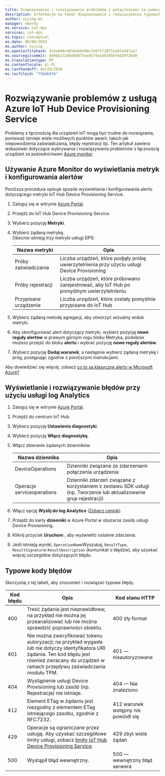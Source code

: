 ```yaml
---
title: Diagnozowanie i rozwiązywanie problemów z połączeniami za pomocą usługi Azure IoT Hub DPS
description: Informacje na temat diagnozowania i rozwiązywania typowych błędów przy użyciu łączności urządzeń z usługą Azure IoT Hub Device Provisioning Service (DPS)
author: xujing-ms
manager: nberdy
ms.service: iot-dps
services: iot-dps
ms.topic: conceptual
ms.date: 09/09/2019
ms.author: xujing
ms.openlocfilehash: 3cbab09c6b50abb590cfe9f2720713a8fa547aa7
ms.sourcegitcommit: 849bb1729b89d075eed579aa36395bf4d29f3bd9
ms.translationtype: MT
ms.contentlocale: pl-PL
ms.lasthandoff: 04/28/2020
ms.locfileid: "75646476"
---
```

# <a name="troubleshooting-with-azure-iot-hub-device-provisioning-service"></a>Rozwiązywanie problemów z usługą Azure IoT Hub Device Provisioning Service

Problemy z łącznością dla urządzeń IoT mogą być trudne do rozwiązania, ponieważ istnieje wiele możliwych punktów awarii, takich jak niepowodzenia zaświadczania, błędy rejestracji itp. Ten artykuł zawiera wskazówki dotyczące wykrywania i rozwiązywania problemów z łącznością urządzeń za pośrednictwem [Azure monitor](https://docs.microsoft.com/azure/azure-monitor/overview).

## <a name="using-azure-monitor-to-view-metrics-and-set-up-alerts"></a>Używanie Azure Monitor do wyświetlania metryk i konfigurowania alertów

Poniższa procedura opisuje sposób wyświetlania i konfigurowania alertu dotyczącego metryki IoT Hub Device Provisioning Service. 

1. Zaloguj się w witrynie [Azure Portal](https://portal.azure.com).

2. Przejdź do IoT Hub Device Provisioning Service.

3. Wybierz pozycję **Metryki**.

4. Wybierz żądaną metrykę. 
   <br />Obecnie istnieją trzy metryki usługi DPS:

    | Nazwa metryki | Opis |
    |-------|------------|
    | Próby zaświadczania | Liczba urządzeń, które podjęły próbę uwierzytelnienia przy użyciu usługi Device Provisioning|
    | Próby rejestracji | Liczba urządzeń, które próbowano zarejestrować, aby IoT Hub po pomyślnym uwierzytelnieniu|
    | Przypisane urządzenie | Liczba urządzeń, które zostały pomyślnie przypisane do IoT Hub|

5. Wybierz żądaną metodę agregacji, aby utworzyć wizualny widok metryki. 

6. Aby skonfigurować alert dotyczący metryki, wybierz pozycję **nowe reguły alertów** w prawym górnym rogu bloku Metryka, podobnie możesz przejść do bloku **alertu** i wybrać pozycję **nowe reguły alertów**.

7. Wybierz pozycję **Dodaj warunek**, a następnie wybierz żądaną metrykę i próg, postępując zgodnie z poniższymi instrukcjami.

Aby dowiedzieć się więcej, zobacz [co to są klasyczne alerty w Microsoft Azure?](../azure-monitor/platform/alerts-overview.md)

## <a name="using-log-analytic-to-view-and-resolve-errors"></a>Wyświetlanie i rozwiązywanie błędów przy użyciu usługi log Analytics

1. Zaloguj się w witrynie [Azure Portal](https://portal.azure.com).

2. Przejdź do centrum IoT Hub.

3. Wybierz pozycję **Ustawienia diagnostyki**.

4. Wybierz pozycję **Włącz diagnostykę**.

5. Włącz zbieranie żądanych dzienników.

    | Nazwa dziennika | Opis |
    |-------|------------|
    | DeviceOperations | Dzienniki związane ze zdarzeniami połączenia urządzenia |
    | Operacje serviceoperations | Dzienniki zdarzeń związane z korzystaniem z zestawu SDK usługi (np. Tworzenie lub aktualizowanie grup rejestracji)|

6. Włącz opcję **Wyślij do log Analytics** ([Zobacz cennik](https://azure.microsoft.com/pricing/details/log-analytics/)). 

7. Przejdź do karty **dzienniki** w Azure Portal w obszarze zasób usługi Device Provisioning.

8. Kliknij przycisk **Uruchom** , aby wyświetlić ostatnie zdarzenia.

9. Jeśli istnieją wyniki, `OperationName`Wyszukaj, `ResultType`, `ResultSignature`i `ResultDescription` (komunikat o błędzie), aby uzyskać więcej szczegółów dotyczących błędu.


## <a name="common-error-codes"></a>Typowe kody błędów
Skorzystaj z tej tabeli, aby zrozumieć i rozwiązać typowe błędy.

| Kod błędu| Opis | Kod stanu HTTP |
|-------|------------|------------|
| 400 | Treść żądania jest nieprawidłowa; na przykład nie można jej przeanalizować lub nie można sprawdzić poprawności obiektu.| 400 zły format |
| 401 | Nie można zweryfikować tokenu autoryzacji; na przykład wygasła lub nie dotyczy identyfikatora URI żądania. Ten kod błędu jest również zwracany do urządzeń w ramach przepływu zaświadczania modułu TPM. | 401 — nieautoryzowane|
| 404 | Wystąpienie usługi Device Provisioning lub zasób (np. Rejestracja) nie istnieje. |404 — Nie znaleziono |
| 412 | Element ETag w żądaniu jest niezgodny z elementem ETag istniejącego zasobu, zgodnie z RFC7232. | 412 warunek wstępny nie powiódł się |
| 429 | Operacje są ograniczane przez usługę. Aby uzyskać szczegółowe limity usługi, zobacz [limity IoT Hub Device Provisioning Service](https://docs.microsoft.com/azure/azure-resource-manager/management/azure-subscription-service-limits#iot-hub-device-provisioning-service-limits). | 429 zbyt wiele żądań |
| 500 | Wystąpił błąd wewnętrzny. | 500 — wewnętrzny błąd serwera|
